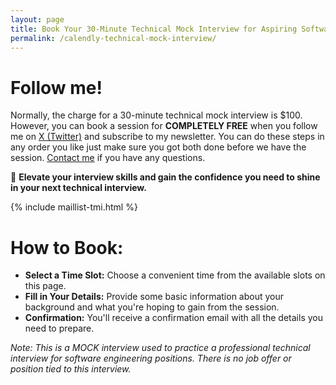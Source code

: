 ```yaml
---
layout: page
title: Book Your 30-Minute Technical Mock Interview for Aspiring Software Engineers
permalink: /calendly-technical-mock-interview/
---
```


# Follow me!

Normally, the charge for a 30-minute technical mock interview is $100. However, you can book a session for **COMPLETELY FREE** when you follow me on <a href="https://twitter.com/ryanrodemoyer2" target="_blank">X (Twitter)</a> and subscribe to my newsletter. You can do these steps in any order you like just make sure you got both done before we have the session. <a href="/contact/">Contact me</a> if you have any questions.

🌟 **Elevate your interview skills and gain the confidence you need to shine in your next technical interview.**

{% include maillist-tmi.html %}

# How to Book:

- **Select a Time Slot:** Choose a convenient time from the available slots on this page.
- **Fill in Your Details:** Provide some basic information about your background and what you're hoping to gain from the session.
- **Confirmation:** You'll receive a confirmation email with all the details you need to prepare.

_Note: This is a MOCK interview used to practice a professional technical interview for software engineering positions. There is no job offer or position tied to this interview._

<!-- Calendly inline widget begin -->
<div class="calendly-inline-widget" data-url="https://calendly.com/ryanrodemoyer/technical-mock-interview" style="min-width:320px;height:700px;"></div>
<script type="text/javascript" src="https://assets.calendly.com/assets/external/widget.js" async></script>
<!-- Calendly inline widget end -->
